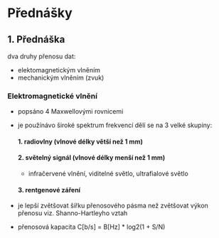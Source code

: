 # Přednášky

## 1. Přednáška

dva druhy přenosu dat:

- elektomagnetickým vlněním
- mechanickým vlněním (zvuk)

### Elektromagnetické vlnění

- popsáno 4 Maxwellovými rovnicemi
- je použínávo široké spektrum frekvencí dělí se na 3 velké skupiny:
  #### 1. radiovlny (vlnové délky větší než 1 mm)
  #### 2. světelný signál (vlnové délky menší než 1 mm) 
  - infračervené vlnění, viditelné světlo, ultrafialové světlo
  #### 3. rentgenové záření

- je lepší zvětšovat šířku přenosového pásma než zvětšovat výkon přenosu viz. Shanno-Hartleyho vztah
- přenosová kapacita C[b/s] = B[Hz] * log2(1 + S/N)